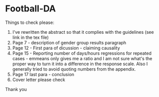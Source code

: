 # Football-DA
Things to check please:
1) I've rewritten the abstract so that it complies with the guidelines (see link in the tex file)
2) Page 7 - description of gender group results paragraph
3) Page 12 - First para of dicussion - claiming causality
4) Page 15 - Reporting number of days/hours regressions for repeated cases - emmeans only gives me a ratio and I am not sure what's the proper way to turn it into a difference in the response scale. Also I generally tried to avoid quoting numbers from the appendix.
5) Page 17 last para - conclusion
6) Cover letter please check

Thank you
